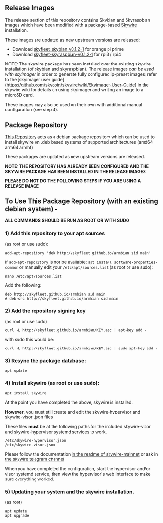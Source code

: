 ## Release Images

The [release section](https://github.com/Skyfleet/armbian/releases) of [this repository](https://github.com/skyfleet/armbian) contains [Skybian](https://github.com/skycoin/skybian) and [Skyraspbian](https://github.com/asxtree/skybian/tree/skyraspbian) images which have been modified with a package-based [Skywire](https://github.com/skycoin/skywire) installation.

These images are updated as new upstream versions are released:

* Download [skyfleet_skybian_v0.1.2-1](https://github.com/Skyfleet/armbian/releases/download/images/skyfleet_skybian_v0.1.2-1.img.tar.gz) for orange pi prime
* Download [skyfleet-skyraspbian-v0.1.2-1](https://github.com/Skyfleet/armbian/releases/download/images/skyfleet-skyraspbian-v0.1.2-1.img.tar.gz) for rpi3 / rpi4

NOTE: The skywire package has been installed over the existing skywire installation (of skybian and skyraspbian). The release images _can be used with skyimager_ in order to generate fully configured ip-preset images; refer to the [skyimager user guide](https://github.com/skycoin/skywire/wiki/Skyimager-User-Guide] in the skywire wiki for details on using skyimager and writing an image to a microSD card.

These images may also be used on their own with additional manual configuration (see step 4).

## Package Repository

[This Repository](https://skyfleet.github.io/armbian) acts as a debian package repository which can be used to install skywire on .deb based systems of supported architectures (amd64 arm64 armhf)

These packages are updated as new upstream versions are released.

**NOTE: THE REPOSITORY HAS ALREADY BEEN CONFIGURED AND THE SKYWIRE PACKAGE HAS BEEN INSTALLED IN THE RELEASE IMAGES**

**PLEASE DO NOT DO THE FOLLOWING STEPS IF YOU ARE USING A RELEASE IMAGE**

## To Use This Package Repository (with an existing debian system) -

**ALL COMMANDS SHOULD BE RUN AS ROOT OR WITH SUDO**

### 1) Add this repository to your apt sources

(as root or use sudo):
```
add-apt-repository 'deb http://skyfleet.github.io/armbian sid main'
```

If `add-apt-repository` is not be available; `apt install software-properties-common`
or manually edit your `/etc/apt/sources.list` (as root or use sudo):
```
nano /etc/apt/sources.list
```

Add the following:
```
deb http://skyfleet.github.io/armbian sid main
# deb-src http://skyfleet.github.io/armbian sid main
```

### 2) Add the repository signing key

(as root or use sudo)
```
curl -L http://skyfleet.github.io/armbian/KEY.asc | apt-key add -
```
with sudo this would be:
```
curl -L http://skyfleet.github.io/armbian/KEY.asc | sudo apt-key add -
```

### 3) Resync the package database:
```
apt update
```

### 4) Install skywire (as root or use sudo):
```
apt install skywire
```

At the point you have completed the above, skywire is installed.

**However**, you must still create and edit the skywire-hypervisor and skywire-visor .json files

These files **must** be at the following paths for the included skywire-visor and skywire-hypervisor systemd services to work.
```
/etc/skywire-hypervisor.json
/etc/skywire-visor.json
```

Please follow the documentation [in the readme of skywire-mainnet](https://github.com/skycoinproject/skywire-mainnet)
or ask in [the skywire telegram channel](https://t.me/skywire)

When you have completed the configuration, start the hypervisor and/or visor systemd service, then view the hypervisor's web interface to make sure everything worked.

### 5) Updating your system and the skywire installation.
(as root)
```
apt update
apt upgrade
```
